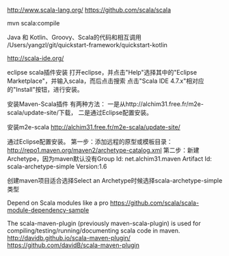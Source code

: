 http://www.scala-lang.org/
https://github.com/scala/scala


mvn scala:compile


Java 和 Kotlin、Groovy、Scala的代码和相互调用
/Users/yangzl/git/quickstart-framework/quickstart-kotlin


http://scala-ide.org/

eclipse scala插件安装
打开eclipse，并点击"Help"选择其中的"Eclipse Marketplace"，并输入scala，而后点击搜索
点击"Scala IDE 4.7.x"相对应的"Install"按钮，进行安装。


安装Maven-Scala插件
有两种方法：
一是从http://alchim31.free.fr/m2e-scala/update-site/下载，
二是通过Eclipse配置安装。

安装m2e-scala
http://alchim31.free.fr/m2e-scala/update-site/

通过Eclipse配置安装。
第一步：添加远程的原型或模板目录：http://repo1.maven.org/maven2/archetype-catalog.xml
第二步：新建Archetype，因为maven默认没有Group Id: net.alchim31.maven Artifact Id: scala-archetype-simple Version:1.6

创建maven项目适合选择Select an Archetype时候选择scala-archetype-simple类型


Depend on Scala modules like a pro
https://github.com/scala/scala-module-dependency-sample

The scala-maven-plugin (previously maven-scala-plugin) is used for compiling/testing/running/documenting scala code in maven. http://davidb.github.io/scala-maven-plugin/
https://github.com/davidB/scala-maven-plugin

